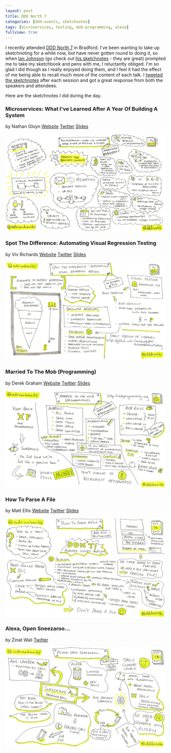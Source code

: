 ```yaml
---
layout: post
title: DDD North 7
categories: [ddd-events, sketchnotes]
tags: [microservices, testing, mob-programming, alexa]
fullview: true
---
```


I recently attended [DDD North 7](http://www.dddnorth.co.uk) in Bradford. I've been wanting to take up sketchnoting for a while now, but have never gotten round to doing it, so when [Ian Johnson](https://twitter.com/IJohnson_TNF) (go check out [his sketchnotes](https://twitter.com/search?q=from%3Aijohnson_tnf%20%23sketchnote&src=typd) - they are great) prompted me to take my sketchbook and pens with me, I reluctantly obliged. I'm so glad I did though as I really enjoyed doing them, and I feel it had the effect of me being able to recall much more of the content of each talk. I [tweeted the sketchnotes](https://twitter.com/search?q=from%3Aadrianbanks%20%23dddnorth%20by&src=typd) after each session and got a great response from both the speakers and attendees.

Here are the sketchnotes I did during the day.

### Microservices: What I've Learned After A Year Of Building A System
by Nathan Gloyn
<i class="fa fa-globe fa-lg"></i> [Website](http://designcoderelease.blogspot.co.uk)
<i class="fa fa-twitter fa-lg"></i> [Twitter](https://twitter.com/NathanGloyn)
<i class="fa fa-slideshare fa-lg"></i> [Slides](https://www.slideshare.net/Nathangl/microservices-what-ive-learned-after-a-year-building-systems-80803931)

[![Microservices: What I've Learned After A Year Of Building A System by Nathan Gloyn][1]][1]

### Spot The Difference: Automating Visual Regression Testing
by Viv Richards
<i class="fa fa-globe fa-lg"></i> [Website](http://vivrichards.co.uk)
<i class="fa fa-twitter fa-lg"></i> [Twitter](https://twitter.com/11vlr)
<i class="fa fa-slideshare fa-lg"></i> [Slides](https://www.slideshare.net/vivrichards/spot-the-difference-automating-visual-regression-testing/1)

[![Spot The Difference: Automating Visual Regression Testing by Viv Richards][2]][2]

### Married To The Mob (Programming)
by Derek Graham
<i class="fa fa-globe fa-lg"></i> [Website](https://deejaygraham.github.io)
<i class="fa fa-twitter fa-lg"></i> [Twitter](https://twitter.com/deejaygraham)
<i class="fa fa-slideshare fa-lg"></i> [Slides](https://www.slideshare.net/deejaygraham/married-to-the-mob-programming)

[![Married To The Mob (Programming) by Derek Graham][3]][3]

### How To Parse A File
by Matt Ellis
<i class="fa fa-globe fa-lg"></i> [Website](http://sticklebackplastic.com)
<i class="fa fa-twitter fa-lg"></i> [Twitter](https://twitter.com/citizenmatt)
<i class="fa fa-slideshare fa-lg"></i> [Slides](https://www.slideshare.net/citizenmatt/how-to-parse-a-file-ddd-north-2017)

[![How To Parse A File by Matt Ellis][4]][4]

### Alexa, Open Sneezaroo...
by Zinat Wali
<i class="fa fa-twitter fa-lg"></i> [Twitter](https://twitter.com/tardarz)

[![Alexa, Open Sneezaroo... by Zinat Wali][5]][5]


  [1]: /assets/media/images/2017/10/microservices-what-ive-learned-after-a-year-of-building-a-system-nathan-gloyn.jpg#img-sketchnote
  [2]: /assets/media/images/2017/10/spot-the-difference-automating-visual-regression-testing-viv-richards.jpg#img-sketchnote
  [3]: /assets/media/images/2017/10/married-to-the-mob-programming-derek-graham.jpg#img-sketchnote
  [4]: /assets/media/images/2017/10/how-to-parse-a-file-matt-ellis.jpg#img-sketchnote
  [5]: /assets/media/images/2017/10/alexa-open-sneezaroo-zinat-wali.jpg#img-sketchnote
